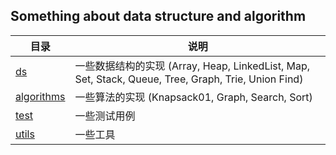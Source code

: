 ## Something about data structure and algorithm

| 目录  | 说明|
| ---------- | -----------|
| [ds](https://github.com/lw33/algorithms/tree/master/src/main/java/lw/learning/ds) | 一些数据结构的实现 (Array, Heap, LinkedList, Map, Set, Stack, Queue, Tree, Graph, Trie, Union Find) |
| [algorithms](https://github.com/lw33/algorithms/tree/master/src/main/java/lw/learning/algorithms)  | 一些算法的实现 (Knapsack01, Graph, Search, Sort) |
| [test](https://github.com/lw33/algorithms/tree/master/src/main/java/lw/learning/test) | 一些测试用例 |
| [utils](https://github.com/lw33/algorithms/tree/master/src/main/java/lw/learning/utils) | 一些工具 |
